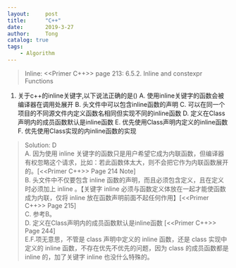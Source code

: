 ```yaml
---
layout:     post
title:      "C++"
date:       2019-3-27
author:     Tong
catalog: true
tags:
    - Algorithm
---
```


> Inline: <<Primer C++>> page 213: 6.5.2. Inline and constexpr Functions

1. 关于c++的inline关键字,以下说法正确的是()
  A. 使用inline关键字的函数会被编译器在调用处展开
  B. 头文件中可以包含inline函数的声明
  C. 可以在同一个项目的不同源文件内定义函数名相同但实现不同的inline函数
  D. 定义在Class声明内的成员函数默认是inline函数
  E. 优先使用Class声明内定义的inline函数
  F. 优先使用Class实现的内inline函数的实现

> Solution: D <br>
> A. 因为使用 inline 关键字的函数只是用户希望它成为内联函数，但编译器有权忽略这个请求，比如：若此函数体太大，则不会把它作为内联函数展开的。[<<Primer C++>> Page 214 Note] <br>
> B. 头文件中不仅要包含 inline 函数的声明，而且必须包含定义，且在定义时必须加上 inline 。【关键字 inline 必须与函数定义体放在一起才能使函数成为内联，仅将 inline 放在函数声明前面不起任何作用】[<<Primer C++>> Page 215] <br>
> C. 参考B。<br>
> D. 定义在Class声明内的成员函数默认是inline函数 [<<Primer C++>> Page 244] <br>
> E.F.项无意思，不管是 class 声明中定义的 inline 函数，还是 class 实现中定义的 inline 函数，不存在优先不优先的问题，因为 class 的成员函数都是 inline 的，加了关键字 inline 也没什么特殊的。
